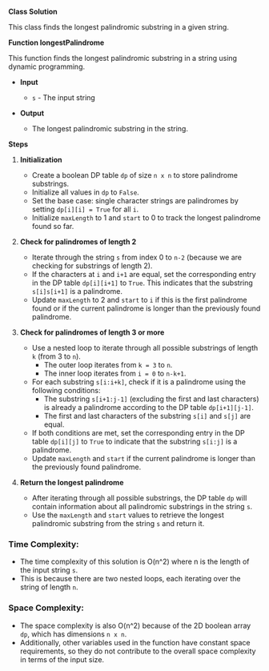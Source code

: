**Class Solution**

This class finds the longest palindromic substring in a given string. 

**Function longestPalindrome**

This function finds the longest palindromic substring in a string using dynamic programming.

* **Input**
    * `s` - The input string

* **Output**
    * The longest palindromic substring in the string.

**Steps**

1. **Initialization**
    * Create a boolean DP table `dp` of size `n x n` to store palindrome substrings. 
    * Initialize all values in `dp` to `False`.
    * Set the base case: single character strings are palindromes by setting `dp[i][i] = True` for all `i`.
    * Initialize `maxLength` to 1 and `start` to 0 to track the longest palindrome found so far. 

2. **Check for palindromes of length 2**
    * Iterate through the string `s` from index 0 to `n-2` (because we are checking for substrings of length 2).
    * If the characters at `i` and `i+1` are equal, set the corresponding entry in the DP table `dp[i][i+1]` to `True`. This indicates that the substring `s[i]s[i+1]` is a palindrome.
    * Update `maxLength` to 2 and `start` to `i` if this is the first palindrome found or if the current palindrome is longer than the previously found palindrome.

3. **Check for palindromes of length 3 or more**
    * Use a nested loop to iterate through all possible substrings of length `k` (from 3 to `n`).
        * The outer loop iterates from `k = 3` to `n`.
        * The inner loop iterates from `i = 0` to `n-k+1`.
    * For each substring `s[i:i+k]`, check if it is a palindrome using the following conditions:
        * The substring `s[i+1:j-1]` (excluding the first and last characters) is already a palindrome according to the DP table `dp[i+1][j-1]`.
        * The first and last characters of the substring `s[i]` and `s[j]` are equal.
    * If both conditions are met, set the corresponding entry in the DP table `dp[i][j]` to `True` to indicate that the substring `s[i:j]` is a palindrome.
    * Update `maxLength` and `start` if the current palindrome is longer than the previously found palindrome.

4. **Return the longest palindrome**
    * After iterating through all possible substrings, the DP table `dp` will contain information about all palindromic substrings in the string `s`.
    * Use the `maxLength` and `start` values to retrieve the longest palindromic substring from the string `s` and return it.

### Time Complexity:
- The time complexity of this solution is O(n^2) where n is the length of the input string `s`.
- This is because there are two nested loops, each iterating over the string of length `n`.

### Space Complexity:
- The space complexity is also O(n^2) because of the 2D boolean array `dp`, which has dimensions `n x n`.
- Additionally, other variables used in the function have constant space requirements, so they do not contribute to the overall space complexity in terms of the input size.
